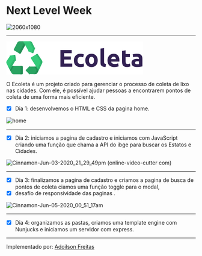 # Next Level Week
![2060x1080](https://user-images.githubusercontent.com/56658900/83546444-0eb6b400-a4d7-11ea-83cf-401466eb2e49.jpg)

______________________________________________________________________________________________________________________________________________________

![182x44](https://raw.githubusercontent.com/leonardo-oc/Next-Level-Week-1.0/6bd942eb7867fb48bd85e437f310167efeb2e128/img/logo.svg)

O Ecoleta é um projeto criado para gerenciar o processo de coleta de lixo nas cidades. Com ele, é possível ajudar pessoas a encontrarem pontos de coleta de uma forma mais eficiente.

- [x] Dia 1: desenvolvemos o  HTML e CSS da pagina home.

![home](https://user-images.githubusercontent.com/56658900/83548461-2cd1e380-a4da-11ea-8981-813d7c0acabc.png)
____________________________________________________________________________________________________________________________
- [x] Dia 2: iniciamos a pagina de cadastro e iniciamos com JavaScript criando uma função que chama a API do ibge para buscar os Estatos e Cidades.

![Cinnamon-Jun-03-2020_21_29_49pm (online-video-cutter com)](https://user-images.githubusercontent.com/56658900/83702226-6ee64c80-a5e2-11ea-8408-1bc6b53c3c95.gif)

____________________________________________________________________________________________________________________________
- [x] Dia 3: finalizamos a pagina de cadastro e criamos a pagina de busca de pontos de coleta ciamos uma função toggle para o modal,
- [x] desafio de responsividade das paginas .

![Cinnamon-Jun-05-2020_00_51_17am](https://user-images.githubusercontent.com/56658900/83836024-ba732600-a6c8-11ea-8891-db2521f6ed62.gif)



____________________________________________________________________________________________________________________________
- [x] Dia 4: organizamos as pastas, criamos uma template engine com Nunjucks e iniciamos um servidor com express.







______________________________________________________________________________________________________________________________________________________

Implementado por: [Adoilson Freitas](https://www.linkedin.com/in/adoilson-freitas-98b154172/)
